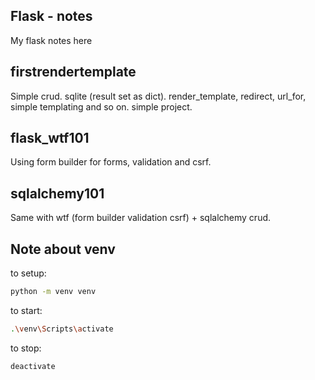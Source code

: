 ## Flask - notes
My flask notes here

## firstrendertemplate
Simple crud. sqlite (result set as dict). render_template, redirect, url_for, simple templating and so on. simple project.

## flask_wtf101
Using form builder for forms, validation and csrf.

## sqlalchemy101
Same with wtf (form builder validation csrf) + sqlalchemy crud.

## Note about venv
to setup:
```sh
python -m venv venv
```
to start:
```sh
.\venv\Scripts\activate
```
to stop:
```sh
deactivate
```